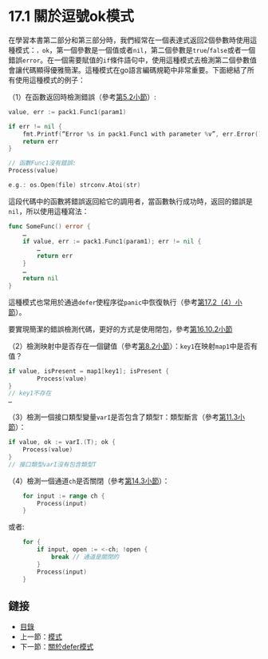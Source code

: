# 17.1 關於逗號ok模式

在學習本書第二部分和第三部分時，我們經常在一個表達式返回2個參數時使用這種模式：`，ok`，第一個參數是一個值或者`nil`，第二個參數是`true`/`false`或者一個錯誤`error`。在一個需要賦值的`if`條件語句中，使用這種模式去檢測第二個參數值會讓代碼顯得優雅簡潔。這種模式在go語言編碼規範中非常重要。下面總結了所有使用這種模式的例子：

（1）在函數返回時檢測錯誤（參考[第5.2小節](05.2.md)）:

```go
value, err := pack1.Func1(param1)

if err != nil {
    fmt.Printf(“Error %s in pack1.Func1 with parameter %v”, err.Error(), param1)
    return err
}

// 函數Func1沒有錯誤:
Process(value)

e.g.: os.Open(file) strconv.Atoi(str)
```

這段代碼中的函數將錯誤返回給它的調用者，當函數執行成功時，返回的錯誤是`nil`，所以使用這種寫法：

```go
func SomeFunc() error {
    …
    if value, err := pack1.Func1(param1); err != nil {
        …
        return err
    }
    …
    return nil
}
```

這種模式也常用於通過`defer`使程序從`panic`中恢復執行（參考[第17.2（4）小節](17.2.md)）。

要實現簡潔的錯誤檢測代碼，更好的方式是使用閉包，參考[第16.10.2小節](16.10.md)

（2）檢測映射中是否存在一個鍵值（參考[第8.2小節](08.2.md)）：`key1`在映射`map1`中是否有值？

```go
if value, isPresent = map1[key1]; isPresent {
        Process(value)
}
// key1不存在
…
```

（3）檢測一個接口類型變量`varI`是否包含了類型`T`：類型斷言（參考[第11.3小節](11.3.md)）：

```go
if value, ok := varI.(T); ok {
    Process(value)
}
// 接口類型varI沒有包含類型T
```

（4）檢測一個通道`ch`是否關閉（參考[第14.3小節](14.3.md)）：

```go
    for input := range ch {
        Process(input)
    }
```

或者:

```go
    for {
        if input, open := <-ch; !open {
            break // 通道是關閉的
        }
        Process(input)
    }
```

## 鏈接

- [目錄](directory.md)
- 上一節：[模式](17.0.md)
- 下一節：[關於defer模式](17.2.md)
